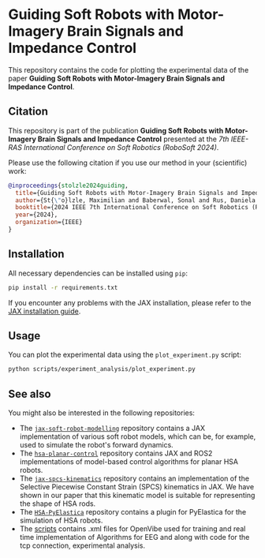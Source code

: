# Guiding Soft Robots with Motor-Imagery Brain Signals and Impedance Control

This repository contains the code for plotting the experimental data of the paper **Guiding Soft Robots with Motor-Imagery Brain Signals and Impedance Control**.

## Citation

This repository is part of the publication **Guiding Soft Robots with Motor-Imagery Brain Signals and Impedance Control** presented at the 
_7th IEEE-RAS International Conference on Soft Robotics (RoboSoft 2024)_.

Please use the following citation if you use our method in your (scientific) work:

```bibtex
@inproceedings{stolzle2024guiding,
  title={Guiding Soft Robots with Motor-Imagery Brain Signals and Impedance Control},
  author={St{\"o}lzle, Maximilian and Baberwal, Sonal and Rus, Daniela and Coyle, Shirley and Della Santina, Cosimo},
  booktitle={2024 IEEE 7th International Conference on Soft Robotics (RoboSoft)},
  year={2024},
  organization={IEEE}
}
```

## Installation

All necessary dependencies can be installed using `pip`:

```bash
pip install -r requirements.txt
```

If you encounter any problems with the JAX installation, please refer to the [JAX installation guide](https://github.com/google/jax#installation).

## Usage

You can plot the experimental data using the `plot_experiment.py` script:

```bash
python scripts/experiment_analysis/plot_experiment.py
```

## See also

You might also be interested in the following repositories:
 - The [`jax-soft-robot-modelling`](https://github.com/tud-phi/jax-soft-robot-modelling) repository contains a JAX implementation 
 of various soft robot models, which can be, for example, used to simulate the robot's forward dynamics.
 - The [`hsa-planar-control`](https://github.com/tud-phi/hsa-planar-control) repository contains JAX and ROS2 implementations
 of model-based control algorithms for planar HSA robots.
 - The [`jax-spcs-kinematics`](https://github.com/tud-phi/jax-spcs-kinematics) repository contains an implementation
 of the Selective Piecewise Constant Strain (SPCS) kinematics in JAX. We have shown in our paper that this kinematic 
model is suitable for representing the shape of HSA rods.
 - The [`HSA-PyElastica`](https://github.com/tud-phi/HSA-PyElastica) repository contains a plugin for PyElastica
for the simulation of HSA robots.
- The [scripts](https://github.com/tud-phi/sr-brain-control/tree/main/scripts) contains .xml files for OpenVibe used for training and real time implementation of Algorithms for EEG and along with code for the tcp connection, experimental analysis.
